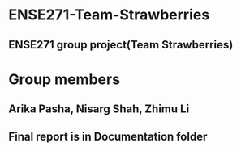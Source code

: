 # ENSE271-Team-Strawberries
## ENSE271 group project(Team Strawberries)

# Group members
## Arika Pasha, Nisarg Shah, Zhimu Li
## Final report is in Documentation folder
